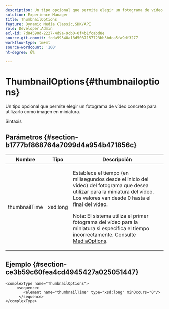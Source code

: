```yaml
---
description: Un tipo opcional que permite elegir un fotograma de vídeo concreto para utilizarlo como imagen en miniatura.
solution: Experience Manager
title: ThumbnailOptions
feature: Dynamic Media Classic,SDK/API
role: Developer,Admin
exl-id: 7d84590d-2227-4d9a-9cb0-0f4b1fcabd8e
source-git-commit: fcda99340a18d5037157723bb3bdca5fa9df3277
workflow-type: tm+mt
source-wordcount: '100'
ht-degree: 6%

---
```


# ThumbnailOptions{#thumbnailoptions}

Un tipo opcional que permite elegir un fotograma de vídeo concreto para utilizarlo como imagen en miniatura.

Sintaxis

## Parámetros {#section-b1777bf868764a7099d4a954b471856c}

<table id="table_C71FD0C995D94CE18994CDA2DC3460DF"> 
 <thead> 
  <tr> 
   <th colname="col1" class="entry"> Nombre </th> 
   <th colname="col2" class="entry"> Tipo </th> 
   <th colname="col3" class="entry"> Descripción </th> 
  </tr> 
 </thead>
 <tbody> 
  <tr> 
   <td colname="col1"> <span class="codeph"> <span class="varname"> thumbnailTime</span> </span> </td> 
   <td colname="col2"> <span class="codeph"> xsd:long</span> </td> 
   <td colname="col3"> <p>Establece el tiempo (en milisegundos desde el inicio del vídeo) del fotograma que desea utilizar para la miniatura del vídeo. Los valores van desde 0 hasta el final del vídeo. <p>Nota: El sistema utiliza el primer fotograma del vídeo para la miniatura si especifica el tiempo incorrectamente. Consulte <a href="../../types/c-data-types/r-media-options.md#reference-18618fc6803a4b6e994bbb48eba93b5b" format="dita" scope="local"> MediaOptions</a>. </p></p> </td> 
  </tr> 
 </tbody> 
</table>

## Ejemplo {#section-ce3b59c60fea4cd4945427a025051447}

```
<complexType name="ThumbnailOptions">
     <sequence>
        <element name="thumbnailTime" type="xsd:long" minOccurs="0"/>
      </sequence>
</complexType>
```
